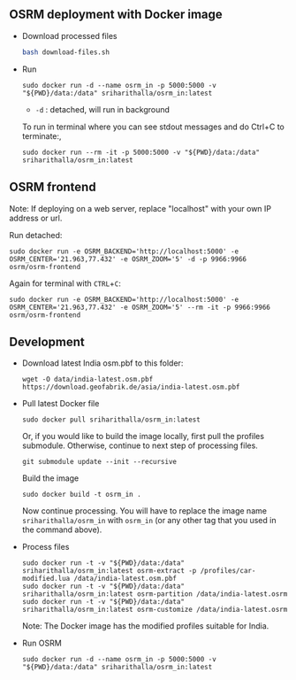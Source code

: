 ## OSRM deployment with Docker image

* Download processed files

    ```bash
    bash download-files.sh
    ```

* Run

    ```docker
    sudo docker run -d --name osrm_in -p 5000:5000 -v "${PWD}/data:/data" sriharithalla/osrm_in:latest
    ```

    * `-d` : detached, will run in background

    To run in terminal where you can see stdout messages and do Ctrl+C to terminate:,

    ```docker
    sudo docker run --rm -it -p 5000:5000 -v "${PWD}/data:/data" sriharithalla/osrm_in:latest
    ```

## OSRM frontend

Note: If deploying on a web server, replace "localhost" with your own IP address or url.

Run detached:

```docker
sudo docker run -e OSRM_BACKEND='http://localhost:5000' -e OSRM_CENTER='21.963,77.432' -e OSRM_ZOOM='5' -d -p 9966:9966 osrm/osrm-frontend
```

Again for terminal with `CTRL`+`C`:

```docker
sudo docker run -e OSRM_BACKEND='http://localhost:5000' -e OSRM_CENTER='21.963,77.432' -e OSRM_ZOOM='5' --rm -it -p 9966:9966 osrm/osrm-frontend
```

## Development

* Download latest India osm.pbf to this folder:

    ```shell script
    wget -O data/india-latest.osm.pbf https://download.geofabrik.de/asia/india-latest.osm.pbf
    ```

* Pull latest Docker file

    ```docker
    sudo docker pull sriharithalla/osrm_in:latest
    ```

  Or, if you would like to build the image locally, first pull the profiles submodule. Otherwise, continue to next step of processing files.
  
  ```git
  git submodule update --init --recursive
  ```
  
  Build the image
  
  ```docker
  sudo docker build -t osrm_in .
  ```
  
  Now continue processing. You will have to replace the image name `sriharithalla/osrm_in` with `osrm_in` (or any other tag that you used in the command above).

* Process files

    ```docker
    sudo docker run -t -v "${PWD}/data:/data" sriharithalla/osrm_in:latest osrm-extract -p /profiles/car-modified.lua /data/india-latest.osm.pbf
    sudo docker run -t -v "${PWD}/data:/data" sriharithalla/osrm_in:latest osrm-partition /data/india-latest.osrm
    sudo docker run -t -v "${PWD}/data:/data" sriharithalla/osrm_in:latest osrm-customize /data/india-latest.osrm
    ```

    Note: The Docker image has the modified profiles suitable for India.

* Run OSRM

    ```docker
    sudo docker run -d --name osrm_in -p 5000:5000 -v "${PWD}/data:/data" sriharithalla/osrm_in:latest
    ```
